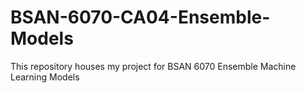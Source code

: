 # BSAN-6070-CA04-Ensemble-Models
This repository houses my project for BSAN 6070 Ensemble Machine Learning Models
